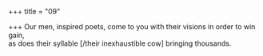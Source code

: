 +++
title = "09"

+++
Our men, inspired poets, come to you with their visions in order to  win gain,  
as does their syllable [/their inexhaustible cow] bringing thousands.  